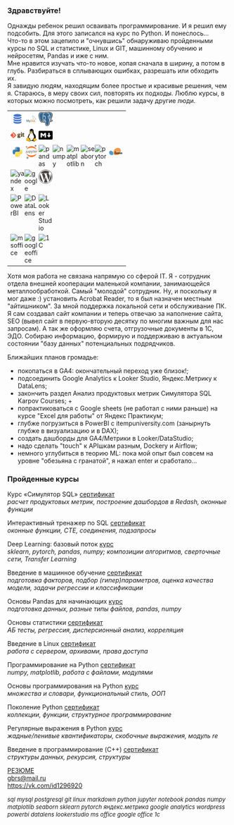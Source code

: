 ### Здравствуйте!

Однажды ребенок решил осваивать программирование. И я решил ему подсобить. Для этого записался на курс по Python. И понеслось...  
Что-то в этом зацепило и "очнувшись" обнаруживаю пройденными курсы по SQL и статистике, Linux и GIT, машинному обучению и нейросетям, Pandas и иже с ним.  
Мне нравится изучать что-то новое, копая сначала в ширину, а потом в глубь. Разбираться в сплывающих ошибках, разрешать или обходить их.  
Я завидую людям, находящим более простые и красивые решения, чем я. Стараюсь, в меру своих сил, повторять их подходы. Люблю курсы, в которых можно посмотреть, как решили задачу другие люди.  

<table>
  <tr>
    <td>
      <img align="left" alt="sql" width="32px" src="https://raw.githubusercontent.com/github/explore/80688e429a7d4ef2fca1e82350fe8e3517d3494d/topics/sql/sql.png"/>
      <img align="left" alt="mysql" width="32px" src="https://raw.githubusercontent.com/github/explore/80688e429a7d4ef2fca1e82350fe8e3517d3494d/topics/mysql/mysql.png"/>
      <img align="left" alt="postgresql" width="32px" src="https://raw.githubusercontent.com/github/explore/80688e429a7d4ef2fca1e82350fe8e3517d3494d/topics/postgresql/postgresql.png"/>
    </td>
  </tr>
  <tr>
    <td>
      <img align="left" alt="git" width="32px" src="https://raw.githubusercontent.com/github/explore/80688e429a7d4ef2fca1e82350fe8e3517d3494d/topics/git/git.png"/>
      <img align="left" alt="Linux" width="32px" src="https://raw.githubusercontent.com/github/explore/80688e429a7d4ef2fca1e82350fe8e3517d3494d/topics/linux/linux.png"/>
      <img align="left" alt="markdown" width="32px" src="https://raw.githubusercontent.com/github/explore/80688e429a7d4ef2fca1e82350fe8e3517d3494d/topics/markdown/markdown.png"/>
    </td>
  </tr>
  <tr>
    <td>
      <img align="left" alt="python" width="32px" src="https://raw.githubusercontent.com/github/explore/80688e429a7d4ef2fca1e82350fe8e3517d3494d/topics/python/python.png"/>
      <img align="left" alt="Jupyter Notebook" width="32px" src="https://raw.githubusercontent.com/github/explore/a4691f04ff219c1c2aa02fc61fda41aa43f1459a/topics/jupyter-notebook/jupyter-notebook.png"/>
      <img align="left" alt="pandas" width="32px" src="https://avatars.githubusercontent.com/u/21206976?v=4"/>
      <img align="left" alt="numpy" width="32px" src="https://numpy.org/images/logo.svg"/>
      <img align="left" alt="matplotlib" width="32px" src="https://miro.medium.com/max/1200/1*rSw5vm4YFEtw-DQsy2ttqQ.png"/>
      <img align="left" alt="seaborn" width="32px" src="https://static.tildacdn.com/tild3366-3638-4638-a437-393836396136/images.png"/>
      <img align="scikit-learn" alt="sklearn" width="32px" src="https://raw.githubusercontent.com/github/explore/80688e429a7d4ef2fca1e82350fe8e3517d3494d/topics/scikit-learn/scikit-learn.png"/>
      <img align="left" alt="pytorch" width="32px" src="https://upload.wikimedia.org/wikipedia/commons/thumb/1/10/PyTorch_logo_icon.svg/496px-PyTorch_logo_icon.svg.png?20200318225611"/>
    </td>
  </tr>
  <tr>
    <td>
      <img align="left" alt="yandex" width="32px" src="https://bv-dev.ru/wp-content/uploads/2021/03/Яндекс.Метрика.png"/>
      <img align="left" alt="google" width="32px" src="https://www.pinclipart.com/picdir/big/403-4035318_stacks-image-google-analytics-icon-vector-clipart.png"/>
      <img align="left" alt="wordpress" width="32px" src="https://raw.githubusercontent.com/github/explore/80688e429a7d4ef2fca1e82350fe8e3517d3494d/topics/wordpress/wordpress.png"/>
    </td>
  </tr>
  <tr>
    <td>
      <img align="left" alt="PowerBI" width="32px" src="https://upload.wikimedia.org/wikipedia/commons/thumb/c/cf/New_Power_BI_Logo.svg/240px-New_Power_BI_Logo.svg.png"/>
      <img align="left" alt="DataLens" width="32px" src="https://336118.selcdn.ru/Gutsy-Culebra/products/Yandex-DataLens-Logo.png"/>
          <img align="left" alt="Looker Studio" width="32px" src="https://avatars.githubusercontent.com/u/83476159?v=4?s=400"/>
    </td>
  </tr>
  <tr>
    <td>
      <img align="left" alt="msoffice" width="32px" src="https://www.clipartkey.com/mpngs/m/33-334624_create-your-own-custom-word-excel-or-powerpoint.png"/>
      <img align="left" alt="googleoffice" width="32px" src="https://phandroid.s3.amazonaws.com/wp-content/uploads/2014/10/Google-Drive-Docs-Slides-Sheets-Material-update-640x630.jpg"/>
      <img align="left" alt="1С" width="32px" src="https://sun6-23.userapi.com/s/v1/if1/8KjYGSOFvT__bP312Y4TZZSsYaNwZePe7O_usqd4s9qltUdWulz-wVXWfo4ciuymVnVwKuBT.jpg?size=841x841&quality=96&crop=29,29,841,841&ava=1"/>
    </td>
  </tr>
</table>

Хотя моя работа не связана напрямую со сферой IT. Я - сотрудник отдела внешней кооперации маленькой компании, занимающейся  металлообработкой. Самый "молодой" сотрудник. Ну, и поскольку я мог даже :) установить Acrobat Reader, то я был назначен местным "айтишником". За мной поддержка локальной сети и обслуживание ПК. Я сам создавал сайт компании и теперь отвечаю за наполнение сайта, SEO (вывел сайт в первую-вторую десятку по многим важным для нас запросам). А так же оформляю счета, отгрузочные документы в 1С, ЭДО. Собираю информацию, формирую и поддерживаю в актуальном состоянии "базу данных" потенциальных подрядчиков.


Ближайших планов громадье: 
* покопаться в GA4: окончательный переход уже близок!;
* подсоединить Google Analytics к Looker Studio, Яндекс.Метрику к DataLens;
* закончить раздел Анализ продуктовых метрик Симулятора SQL Karpov Courses; +
* попрактиковаться с Google sheets (не работал с ними раньше) на курсе "Excel для работы" от Яндекс Практикум;
* глубже погрузиться в PowerBI c itempuniversity.com (занырнуть глубже в визуализацию и в DAX);
* создать дашборды для GA4/Метрики в Looker/DataStudio;
* надо сделать "touch" к APIшкам разным, Dockerу и Airflow;
* немного углубиться в теорию ML: пока мой опыт был совсем на уровне "обезьяна с гранатой", я нажал enter и сработало...



### Пройденные курсы

Курс «Симулятор SQL»   [сертификат](https://lab.karpov.courses/live_certificate/0a1161d1-086e-4063-bf36-6536cce7a2fe/)  
*расчет продуктовых метрик, построение дашбордов в Redash, оконные функции*

Интерактивный тренажер по SQL   [сертификат](https://stepik.org/cert/1635619)  
*оконные функции, CTE, соединения, подзапросы*  

Deep Learning: базовый поток   [курс](https://stepik.org/course/109539/syllabus)  
*sklearn, pytorch, pandas, numpy; композиции алгоритмов, сверточные сети, Transfer Learning*  

Введение в машинное обучение   [сертификат](https://edu.sirius.online/certificate_ydYOQPj2)  
*подготовка факторов, подбор (гипер)параметров, оценка качества модели, задачи регрессии и классификации*  

Основы Pandas для начинающих   [курс](https://stepik.org/course/120014/syllabus)  
*подготовка данных, разные типы файлов, pandas, numpy*  

Основы статистики   [сертификат](https://stepik.org/cert/49860)  
*АБ тесты, регрессия, дисперсионный анализ, корреляция*  

Введение в Linux   [сертификат](https://stepik.org/cert/1823690)  
*работа с сервером, архивами, права доступа*  

Программирование на Python   [сертификат](https://stepik.org/cert/386101)  
*numpy, matplotlib, работа с файлами, модулями*  

Основы программирования на Python   [курс](https://www.coursera.org/learn/python-osnovy-programmirovaniya)  
*множества и словари, функциональный стиль, ООП*

Поколение Python   [сертификат](https://stepik.org/cert/1129480)  
*коллекции, функции, структурное программирование*  

Регулярные выражения в Python   [курс](https://stepik.org/course/107335)  
*жадные/ленивые квантификаторы, скобочные выражения, модуль re*

Введение в программирование (C++)   [сертификат](https://stepik.org/cert/1072641)  
*структуры данных, рекурсия, структуры*


[РЕЗЮМЕ](https://drive.google.com/file/d/1TgJSYq_oxEfdpjeNq1stwyT7tBLmQVse/view?usp=share_link)  
gbrs@mail.ru  
https://vk.com/id1296920

<font size=2>*sql mysql postgresql git linux markdown python jupyter notebook pandas numpy matplotlib seaborn sklearn pytorch яндекс.метрика google analytics wordpress powerbi datalens lookerstudio ms office google office 1с*</font>
